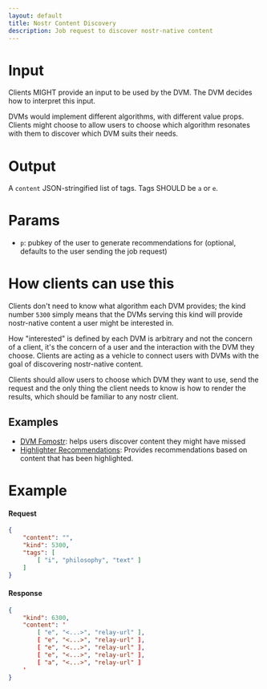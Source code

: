 ```yaml
---
layout: default
title: Nostr Content Discovery
description: Job request to discover nostr-native content
---
```


# Input

Clients MIGHT provide an input to be used by the DVM. The DVM decides how to interpret this input.

DVMs would implement different algorithms, with different value props. Clients might choose to allow users to choose which algorithm resonates with them to discover which DVM suits their needs.

# Output

A `content` JSON-stringified list of tags. Tags SHOULD be `a` or `e`.

# Params

* `p`: pubkey of the user to generate recommendations for (optional, defaults to the user sending the job request)

# How clients can use this

Clients don't need to know what algorithm each DVM provides; the kind number `5300` simply means that the DVMs serving this kind will provide nostr-native content a user might be interested in.

How "interested" is defined by each DVM is arbitrary and not the concern of a client, it's the concern of a user and the interaction with the DVM they choose. Clients are acting as a vehicle to connect users with DVMs with the goal of discovering nostr-native content.

Clients should allow users to choose which DVM they want to use, send the request and the only thing the client needs to know is how to render the results, which should be familiar to any nostr client.

## Examples

* [DVM Fomostr](https://vendata.io/dvms/npub1dvmathygc89axtt4kufld4xz7amxyah4rjfn0tuaxtydw9wvrwfsp2mq7w): helps users discover content they might have missed
* [Highlighter Recommendations](https://nostrapp.link/a/naddr1qqgxvmm8dvuh2argwf6hvefcv4kx7q3qw0rthyjyp2f5gful0gm2500pwyxfrx93a85289xdz0sd6hyef33sxpqqqp70vjkjrtu): Provides recommendations based on content that has been highlighted.

# Example

#### Request
```json
{
    "content": "",
    "kind": 5300,
    "tags": [
        [ "i", "philosophy", "text" ]
    ]
}
```

#### Response
```json
{
    "kind": 6300,
    "content": '
        [ "e", "<...>", "relay-url" ],
        [ "e", "<...>", "relay-url" ],
        [ "e", "<...>", "relay-url" ],
        [ "e", "<...>", "relay-url" ],
        [ "a", "<...>", "relay-url" ]
    '
}
```